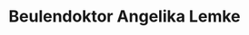 ---
title: "Beulendoktor Angelika Lemke"
url: /brohl-luetzing/beulendoktor-angelika-lemke/
shop: Autowerkstatt
---